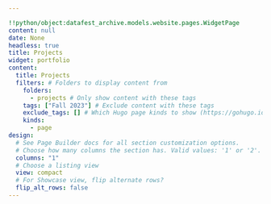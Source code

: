 ```yaml
---

!!python/object:datafest_archive.models.website.pages.WidgetPage
content: null
date: None
headless: true
title: Projects
widget: portfolio
content:
  title: Projects
  filters: # Folders to display content from
    folders:
      - projects # Only show content with these tags
    tags: ["Fall 2023"] # Exclude content with these tags
    exclude_tags: [] # Which Hugo page kinds to show (https://gohugo.io/templates/section-templates/#page-kinds)
    kinds:
      - page
design:
  # See Page Builder docs for all section customization options.
  # Choose how many columns the section has. Valid values: '1' or '2'.
  columns: "1"
  # Choose a listing view
  view: compact
  # For Showcase view, flip alternate rows?
  flip_alt_rows: false
---
```

